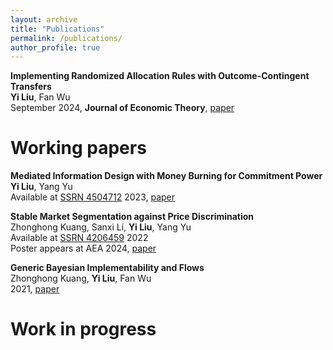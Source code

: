 ```yaml
---
layout: archive
title: "Publications"
permalink: /publications/
author_profile: true
---
```

**Implementing Randomized Allocation Rules with Outcome-Contingent Transfers**<br>
**Yi Liu**, Fan Wu<br>
September 2024, **Journal of Economic Theory**, [paper](<https://authors.elsevier.com/c/1jTo2_W5stBhK>)

Working papers
======
**Mediated Information Design with Money Burning for Commitment Power**<br>
**Yi Liu**, Yang Yu<br>
Available at [SSRN 4504712](<https://papers.ssrn.com/sol3/papers.cfm?abstract_id=4504712>) 2023, [paper](/files/CommunicationDevice_New.pdf)

**Stable Market Segmentation against Price Discrimination**<br>
Zhonghong Kuang, Sanxi Li, **Yi Liu**, Yang Yu<br>
Available at [SSRN 4206459](<https://papers.ssrn.com/sol3/papers.cfm?abstract_id=4734806>) 2022<br>
Poster appears at AEA 2024, [paper](/files/market_segmentation.pdf)

**Generic Bayesian Implementability and Flows**<br>
Zhonghong Kuang, **Yi Liu**, Fan Wu<br>
2021, [paper](/files/bayesian_implementation.pdf)

Work in progress
======
